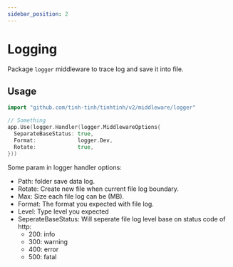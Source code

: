 ```yaml
---
sidebar_position: 2
---
```


# Logging

Package `logger` middleware to trace log and save it into file.

## Usage

```go
import "github.com/tinh-tinh/tinhtinh/v2/middleware/logger"

// Something
app.Use(logger.Handler(logger.MiddlewareOptions{
  SeparateBaseStatus: true,
  Format:             logger.Dev,
  Rotate:             true,
}))
```

Some param in logger handler options:
- Path: folder save data log.
- Rotate: Create new file when current file log boundary.
- Max: Size each file log can be (MB).
- Format: The format you expected with file log.
- Level: Type level you expected
- SeperateBaseStatus: Will seperate file log level base on status code of http:
  + 200: info
  + 300: warning
  + 400: error
  + 500: fatal